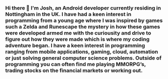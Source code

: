 ### Hi there 👋 I'm Josh, an Android developer currently residing in Nottingham in the UK. I have had a keen interest in programming from a young age where I was inspired by games such a Zelda and Runescape the mystery in how these games were developed armed me with the curiousity and drive to figure out how they were made which is where my coding adventure began. I have a keen interest in programming ranging from mobile applications, gaming, cloud, automation or just solving general computer science problems. Outside of programming you can often find me playing MMORPG’s, trading stocks on the financial markets or working out. 

<!--
**Josh-Owen/Josh-Owen** is a ✨ _special_ ✨ repository because its `README.md` (this file) appears on your GitHub profile.

Here are some ideas to get you started:

- 🔭 I’m currently working on ...
- 🌱 I’m currently learning ...
- 👯 I’m looking to collaborate on ...
- 🤔 I’m looking for help with ...
- 💬 Ask me about ...
- 📫 How to reach me: ...
- 😄 Pronouns: ...
- ⚡ Fun fact: ...
-->
